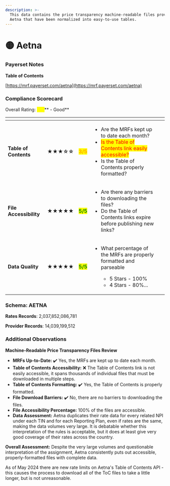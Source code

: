 ```yaml
---
description: >-
  This data contains the price transparency machine-readable files provided by
  Aetna that have been normalized into easy-to-use tables.
---
```


# 🟡 Aetna

### Payerset Notes

**Table of Contents**

[https://mrf.payerset.com/aetna](https://mrf.payerset.com/aetna)

### Compliance Scorecard

Overall Rating: <mark style="color:yellow;">**4/5**</mark>** - Good**

<table data-view="cards"><thead><tr><th></th><th></th><th></th><th></th><th data-hidden data-card-cover data-type="files"></th></tr></thead><tbody><tr><td><strong>Table of Contents</strong></td><td><strong>★★★☆☆</strong></td><td><mark style="color:orange;"><strong>3/5</strong></mark></td><td><ul><li>Are the MRFs kept up to date each month? </li><li><mark style="color:red;">Is the Table of Contents link easily accessible?</mark></li><li>Is the Table of Contents properly formatted?</li></ul></td><td></td></tr><tr><td><strong>File Accessibility</strong></td><td><strong>★★★★★</strong></td><td><mark style="color:green;"><strong>5/5</strong></mark></td><td><ul><li>Are there any barriers to downloading the files?</li><li>Do the Table of Contents links expire before publishing new links?</li></ul></td><td></td></tr><tr><td><strong>Data Quality</strong></td><td><strong>★★★★★</strong></td><td><mark style="color:green;"><strong>5/5</strong></mark></td><td><ul><li><p>What percentage of the MRFs are properly formatted and parseable</p><ul><li>5 Stars - 100%</li><li>4 Stars - 80%...</li></ul></li></ul></td><td></td></tr></tbody></table>

### Schema: AETNA

**Rates Records**: 2,037,852,086,781

**Provider Records**: 14,039,199,512

### Additional Observations

**Machine-Readable Price Transparency Files Review**

* **MRFs Up-to-Date:** ✔️ Yes, the MRFs are kept up to date each month.
* **Table of Contents Accessibility:** ❌ The Table of Contents link is not easily accessible, it spans thousands of individual files that must be downloaded in multiple steps.
* **Table of Contents Formatting:** ✔️ Yes, the Table of Contents is properly formatted.
* **File Download Barriers:** ✔️ No, there are no barriers to downloading the files.
* **File Accessibility Percentage:** 100% of the files are accessible.
* **Data Assessment:** Aetna duplicates their rate data for every related NPI under each TIN and for each Reporting Plan, even if rates are the same, making the data volumes very large. It is debatable whether this interpretation of the rules is acceptable, but it does at least give very good coverage of their rates across the country.

**Overall Assessment:** Despite the very large volumes and questionable interpretation of the assignment, Aetna consistently puts out accessible, properly-formatted files with complete data.

As of May 2024 there are new rate limits on Aetna's Table of Contents API - this causes the process to download all of the ToC files to take a little longer, but is not unreasonable.
